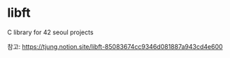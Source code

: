 # libft
C library for 42 seoul projects

참고: 
https://tjung.notion.site/libft-85083674cc9346d081887a943cd4e600
